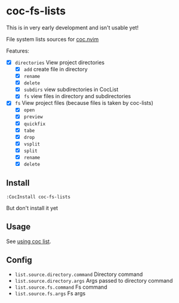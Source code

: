 # coc-fs-lists

This is in very early development and isn't usable yet!

File system lists sources for [coc.nvim](https://github.com/neoclide/coc.nvim/)

Features:
- [x] `directories` View project directories
	- [x] `add` create file in directory
	- [x] `rename`
	- [x] `delete`
	- [x] `subdirs` view subdirectories in CocList
	- [x] `fs` view files in directory and subdirectories
- [x] `fs` View project files (because files is taken by coc-lists)
	- [x] `open`
	- [x] `preview`
	- [x] `quickfix`
	- [x] `tabe`
	- [x] `drop`
	- [x] `vsplit`
	- [x] `split`
	- [x] `rename`
	- [x] `delete`

## Install

```
:CocInstall coc-fs-lists
```

But don't install it yet

## Usage

See [using coc list](https://github.com/neoclide/coc.nvim/wiki/Using-coc-list).

## Config

- `list.source.directory.command` Directory command
- `list.source.directory.args` Args passed to directory command
- `list.source.fs.command` Fs command
- `list.source.fs.args` Fs args
